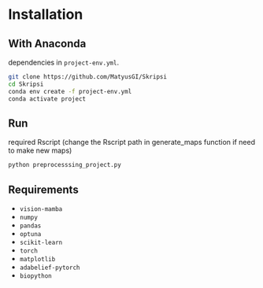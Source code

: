 # Installation </br>
## With Anaconda </br>
dependencies in `project-env.yml`.
```bash
git clone https://github.com/MatyusGI/Skripsi
cd Skripsi
conda env create -f project-env.yml
conda activate project
```

## Run
required Rscript (change the Rscript path in generate_maps function if need to make new maps)
```bash
python preprocesssing_project.py
```

## Requirements
* `vision-mamba`
* `numpy`
* `pandas`
* `optuna`
* `scikit-learn`
* `torch`
* `matplotlib`
* `adabelief-pytorch`
* `biopython`
